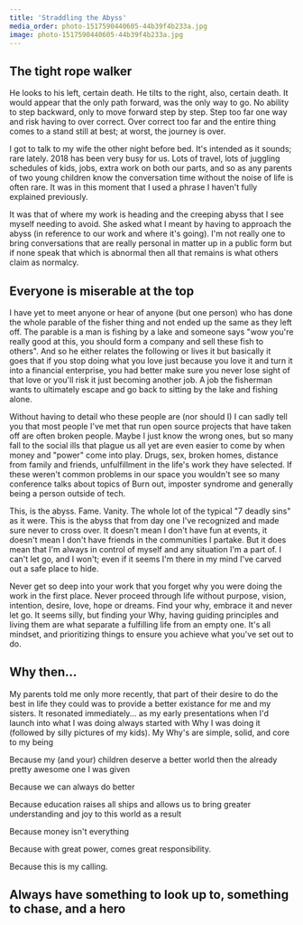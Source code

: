```yaml
---
title: 'Straddling the Abyss'
media_order: photo-1517590440605-44b39f4b233a.jpg
image: photo-1517590440605-44b39f4b233a.jpg
---
```



<p></p>
<h2>The tight rope walker</h2>
<p>He looks to his left, certain death. He tilts to the right, also, certain death. It would appear that the only path forward, was the only way to go. No ability to step backward, only to move forward step by step. Step too far one way and risk having to over correct. Over correct too far and the entire thing comes to a stand still at best; at worst, the journey is over.</p>
<p>I got to talk to my wife the other night before bed. It's intended as it sounds; rare lately. 2018 has been very busy for us. Lots of travel, lots of juggling schedules of kids, jobs, extra work on both our parts, and so as any parents of two young children know the conversation time without the noise of life is often rare. It was in this moment that I used a phrase I haven't fully explained previously. </p><p>It was that of where my work is heading and the creeping abyss that I see myself needing to avoid. She asked what I meant by having to approach the abyss (in reference to our work and where it's going). I'm not really one to bring conversations that are really personal in matter up in a public form but if none speak that which is abnormal then all that remains is what others claim as normalcy.</p><h2>Everyone is miserable at the top</h2><p>I have yet to meet anyone or hear of anyone (but one person) who has done the whole parable of the fisher thing and not ended up the same as they left off. The parable is a man is fishing by a lake and someone says "wow you're really good at this, you should form a company and sell these fish to others". And so he either relates the following or lives it but basically it goes that if you stop doing what you love just because you love it and turn it into a financial enterprise, you had better make sure you never lose sight of that love or you'll risk it just becoming another job. A job the fisherman wants to ultimately escape and go back to sitting by the lake and fishing alone.</p><p>Without having to detail who these people are (nor should I) I can sadly tell you that most people I've met that run open source projects that have taken off are often broken people. Maybe I just know the wrong ones, but so many fall to the social ills that plague us all yet are even easier to come by when money and "power" come into play. Drugs, sex, broken homes, distance from family and friends, unfulfillment in the life's work they have selected. If these weren't common problems in our space you wouldn't see so many conference talks about topics of Burn out, imposter syndrome and generally being a person outside of tech.</p><p>This, is the abyss. Fame. Vanity. The whole lot of the typical "7 deadly sins" as it were. This is the abyss that from day one I've recognized and made sure never to cross over. It doesn't mean I don't have fun at events, it doesn't mean I don't have friends in the communities I partake. But it does mean that I'm always in control of myself and any situation I'm a part of. I can't let go, and I won't; even if it seems I'm there in my mind I've carved out a safe place to hide.</p><p>Never get so deep into your work that you forget why you were doing the work in the first place. Never proceed through life without purpose, vision, intention, desire, love, hope or dreams. Find your why, embrace it and never let go. It seems silly, but finding your Why, having guiding principles and living them are what separate a fulfilling life from an empty one. It's all mindset, and prioritizing things to ensure you achieve what you've set out to do.</p><h2>Why then...</h2><p>My parents told me only more recently, that part of their desire to do the best in life they could was to provide a better existance for me and my sisters. It resonated immediately... as my early presentations when I'd launch into what I was doing always started with Why I was doing it (followed by silly pictures of my kids). My Why's are simple, solid, and core to my being</p><p>Because my (and your) children deserve a better world then the already pretty awesome one I was given</p><p>Because we can always do better</p><p>Because education raises all ships and allows us to bring greater understanding and joy to this world as a result</p><p>Because money isn't everything</p><p>Because with great power, comes great responsibility.</p><p>Because this is my calling.</p><h2>Always have something to look up to, something to chase, and a hero</h2><video-player resource="#567e6b42-4a22-c7ad-4f65" prefix="oer:http://oerschema.org/ schema:http://schema.org/ dc:http://purl.org/dc/terms/ foaf:http://xmlns.com/foaf/0.1/ cc:http://creativecommons.org/ns# bib:http://bib.schema.org " responsive text-color-class="white-text" text-color="#ffffff" video-style="style1" style="width: 75%;" source="https://www.youtube.com/watch?v=wD2cVhC-63I" src="https://www.youtube-nocookie.com/embed/wD2cVhC-63I?showinfo=0&controls=1&rel=0" iframed width="560" height="315" caption="Matthew McConaughey, Oscar® acceptance speech 2014." secondary-color="#ff6f00" secondary-color-class="amber darken-4" yt-nocookie yt-controls video-color="ull"></video-player><p></p><p></p><p></p><p></p>